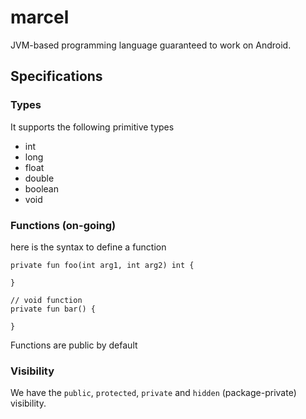 # marcel
JVM-based programming language guaranteed to work on Android.

## Specifications

### Types
It supports the following primitive types
- int
- long
- float
- double
- boolean
- void

### Functions (on-going)

here is the syntax to define a function

```
private fun foo(int arg1, int arg2) int {

}

// void function
private fun bar() {

}
```

Functions are public by default

### Visibility

We have the `public`, `protected`, `private` and `hidden` (package-private) visibility.